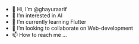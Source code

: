 - 👋 Hi, I’m @ghayuraarif
- 👀 I’m interested in AI
- 🌱 I’m currently learning Flutter
- 💞️ I’m looking to collaborate on Web-development
- 📫 How to reach me ...

<!---
ghayurarif/ghayurarif is a ✨ special ✨ repository because its `README.md` (this file) appears on your GitHub profile.
You can click the Preview link to take a look at your changes.
--->
